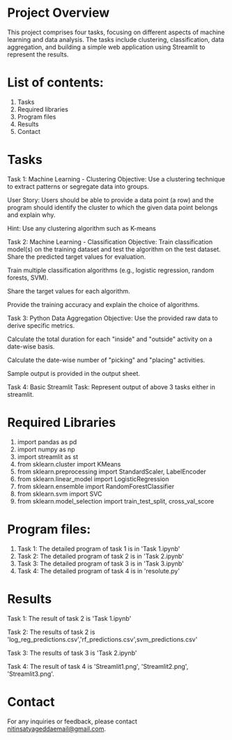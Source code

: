# Project Overview
This project comprises four tasks, focusing on different aspects of machine learning and data analysis. The tasks include clustering, classification, data aggregation, and building a simple web application using Streamlit to represent the results.

# List of contents:
1. Tasks
2. Required libraries
3. Program files
4. Results
5. Contact

# Tasks
Task 1: Machine Learning - Clustering
Objective: Use a clustering technique to extract patterns or segregate data into groups.

User Story: Users should be able to provide a data point (a row) and the program should identify the cluster to which the given data point belongs and explain why.

Hint: Use any clustering algorithm such as K-means

Task 2: Machine Learning - Classification
Objective: Train classification model(s) on the training dataset and test the algorithm on the test dataset. Share the predicted target values for evaluation.

Train multiple classification algorithms (e.g., logistic regression, random forests, SVM).

Share the target values for each algorithm.

Provide the training accuracy and explain the choice of algorithms.

Task 3: Python Data Aggregation
Objective: Use the provided raw data to derive specific metrics.

Calculate the total duration for each "inside" and "outside" activity on a date-wise basis.

Calculate the date-wise number of "picking" and "placing" activities.

Sample output is provided in the output sheet.

Task 4: Basic Streamlit
Task: Represent output of above 3 tasks either in streamlit.

# Required Libraries
1. import pandas as pd
2. import numpy as np
3. import streamlit as st
4. from sklearn.cluster import KMeans
5. from sklearn.preprocessing import StandardScaler, LabelEncoder
6. from sklearn.linear_model import LogisticRegression
7. from sklearn.ensemble import RandomForestClassifier
8. from sklearn.svm import SVC
9. from sklearn.model_selection import train_test_split, cross_val_score

# Program files: 
1. Task 1: The detailed program of task 1 is in 'Task 1.ipynb'
2. Task 2: The detailed program of task 2 is in 'Task 2.ipynb'
3. Task 3: The detailed program of task 3 is in 'Task 3.ipynb'
4. Task 4: The detailed program of task 4 is in 'resolute.py'

# Results
Task 1: The result of task 2 is 'Task 1.ipynb'

Task 2: The results of task 2 is 'log_reg_predictions.csv','rf_predictions.csv',svm_predictions.csv'

Task 3: The results of task 3 is 'Task 2.ipynb'

Task 4: The result of task 4 is 'Streamlit1.png', 'Streamlit2.png', 'Streamlit3.png'.

# Contact
For any inquiries or feedback, please contact nitinsatyageddaemail@gmail.com.









